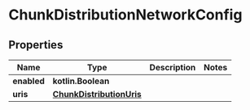 
# ChunkDistributionNetworkConfig

## Properties
| Name | Type | Description | Notes |
| ------------ | ------------- | ------------- | ------------- |
| **enabled** | **kotlin.Boolean** |  |  |
| **uris** | [**ChunkDistributionUris**](ChunkDistributionUris.md) |  |  |



